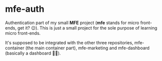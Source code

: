 # mfe-auth
Authentication part of my small __MFE__ project (__mfe__ stands for micro front-ends, get it? 😉). This is just a small project for the sole purpose of learning micro front-ends.

It's supposed to be integrated with the other three repositories, mfe-container (the main container part), mfe-marketing and mfe-dashboard (basically a dashboard 🤷‍♂️).
